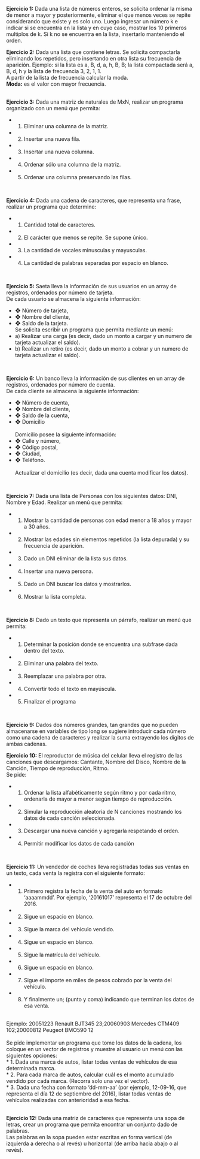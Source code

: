 <b>Ejercicio 1:</b> Dada una lista de números enteros, se solicita ordenar la misma de menor a mayor y posteriormente, eliminar el que menos veces se repite considerando que existe y es solo uno. Luego ingresar un número k e indicar si se encuentra en la lista y en cuyo caso, mostrar los 10 primeros multiplos de k. Si k no se encuentra en la lista, insertarlo manteniendo el orden.
<br>

<b>Ejercicio 2:</b> Dada una lista que contiene letras. Se solicita compactarla eliminando los repetidos, pero insertando en otra lista su frecuencia de aparición. Ejemplo: si la lista es a, B, d, a, h, B, B; la lista compactada será a, B, d, h y la lista de frecuencia 3, 2, 1, 1.<br>
A partir de la lista de frecuencia calcular la moda.<br>
<b>Moda:</b> es el valor con mayor frecuencia.<br>
<br>

<b>Ejercicio 3:</b> Dada una matriz de naturales de MxN, realizar un programa organizado con un menú que permita:<br>
* 1. Eliminar una columna de la matriz.<br>
* 2. Insertar una nueva fila.<br>
* 3. Insertar una nueva columna.<br>
* 4. Ordenar sólo una columna de la matriz.<br>
* 5. Ordenar una columna preservando las filas.
<br>

<b>Ejercicio 4:</b> Dada una cadena de caracteres, que representa una frase, realizar un programa que determine:<br>
* 1. Cantidad total de caracteres.<br>
* 2. El carácter que menos se repite. Se supone único.<br>
* 3. La cantidad de vocales minusculas y mayusculas.<br>
* 4. La cantidad de palabras separadas por espacio en blanco.
<br>

<b>Ejercicio 5:</b> Saeta lleva la información de sus usuarios en un array de registros, ordenados por número de
tarjeta.<br>
De cada usuario se almacena la siguiente información:<br>
* ❖ Número de tarjeta,<br>
* ❖ Nombre del cliente,<br>
* ❖ Saldo de la tarjeta.<br>
Se solicita escribir un programa que permita mediante un menú:<br>
* a) Realizar una carga (es decir, dado un monto a cargar y un numero de tarjeta actualizar el saldo).<br>
* b) Realizar un retiro (es decir, dado un monto a cobrar y un numero de tarjeta actualizar el saldo).
<br>

<b>Ejercicio 6:</b> Un banco lleva la información de sus clientes en un array de registros, ordenados por número de
cuenta.<br>
De cada cliente se almacena la siguiente información:<br>
* ❖ Número de cuenta,<br>
* ❖ Nombre del cliente,<br>
* ❖ Saldo de la cuenta,<br>
* ❖ Domicilio<br><br>
Domicilio posee la siguiente información:<br>
* ❖ Calle y número,<br>
* ❖ Código postal,<br>
* ❖ Ciudad,<br>
* ❖ Teléfono.<br><br>
Actualizar el domicilio (es decir, dada una cuenta modificar los datos).
<br>

<b>Ejercicio 7:</b> Dada una lista de Personas con los siguientes datos: DNI, Nombre y Edad. Realizar un menú
que permita:<br>
* 1. Mostrar la cantidad de personas con edad menor a 18 años y mayor a 30 años.<br>
* 2. Mostrar las edades sin elementos repetidos (la lista depurada) y su frecuencia de aparición.<br>
* 3. Dado un DNI eliminar de la lista sus datos.<br>
* 4. Insertar una nueva persona.<br>
* 5. Dado un DNI buscar los datos y mostrarlos.<br>
* 6. Mostrar la lista completa.
<br>

<b>Ejercicio 8:</b> Dado un texto que representa un párrafo, realizar un menú que permita:<br>
* 1. Determinar la posición donde se encuentra una subfrase dada dentro del texto.<br>
* 2. Eliminar una palabra del texto.<br>
* 3. Reemplazar una palabra por otra.<br>
* 4. Convertir todo el texto en mayúscula.<br>
* 5. Finalizar el programa
<br>

<b>Ejercicio 9:</b> Dados dos números grandes, tan grandes que no pueden almacenarse en variables de tipo long
se sugiere introducir cada número como una cadena de caracteres y realizar la suma extrayendo los dígitos
de ambas cadenas.
<br>

<b>Ejercicio 10:</b> El reproductor de música del celular lleva el registro de las canciones que descargamos:
Cantante, Nombre del Disco, Nombre de la Canción, Tiempo de reproducción, Ritmo.<br>
Se pide:<br>
* 1. Ordenar la lista alfabéticamente según ritmo y por cada ritmo, ordenarla de mayor a menor según
tiempo de reproducción.<br>
* 2. Simular la reproducción aleatoria de N canciones mostrando los datos de cada canción seleccionada.<br>
* 3. Descargar una nueva canción y agregarla respetando el orden.<br>
* 4. Permitir modificar los datos de cada canción
<br>

<b>Ejercicio 11:</b> Un vendedor de coches lleva registradas todas sus ventas en un texto, cada venta la registra
con el siguiente formato:<br>
* 1. Primero registra la fecha de la venta del auto en formato ‘aaaammdd’. Por ejemplo, ‘20161017’
representa el 17 de octubre del 2016.<br>
* 2. Sigue un espacio en blanco.<br>
* 3. Sigue la marca del vehículo vendido.<br>
* 4. Sigue un espacio en blanco.<br>
* 5. Sigue la matrícula del vehículo.<br>
* 6. Sigue un espacio en blanco.<br>
* 7. Sigue el importe en miles de pesos cobrado por la venta del vehículo.<br>
* 8. Y finalmente un; (punto y coma) indicando que terminan los datos de esa venta.<br>
<br>
Ejemplo: 20051223 Renault BJT345 23;20060903 Mercedes CTM409 102;20000812 Peugeot BMO590 12<br><br>
Se pide implementar un programa que tome los datos de la cadena, los coloque en un vector de registros y
muestre al usuario un menú con las siguientes opciones:<br>
* 1. Dada una marca de autos, listar todas ventas de vehículos de esa determinada marca.<br>
* 2. Para cada marca de autos, calcular cuál es el monto acumulado vendido por cada marca. (Recorra
solo una vez el vector).<br>
* 3. Dada una fecha con formato ‘dd-mm-aa’ (por ejemplo, 12-09-16, que representa el día 12 de
septiembre del 2016), listar todas ventas de vehículos realizadas con anterioridad a esa fecha.<br>
<br>

<b>Ejercicio 12:</b> Dada una matriz de caracteres que representa una sopa de letras, crear un programa que
permita encontrar un conjunto dado de palabras.<br>
Las palabras en la sopa pueden estar escritas en forma vertical (de izquierda a derecha o al revés) u horizontal
(de arriba hacia abajo o al revés).
